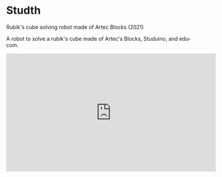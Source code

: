 # Studth

Rubik's cube solving robot made of Artec Blocks (2021)



A robot to solve a rubik's cube made of Artec's Blocks, Studuino, and edu-com.

<div style="text-align: center">
<iframe width="560" height="315" src="https://www.youtube.com/embed/ETX0saH9TMM" title="YouTube video player" frameborder="0" allow="accelerometer; autoplay; clipboard-write; encrypted-media; gyroscope; picture-in-picture" allowfullscreen></iframe>
</div>
